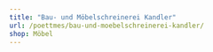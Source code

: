 ```yaml
---
title: "Bau- und Möbelschreinerei Kandler"
url: /poettmes/bau-und-moebelschreinerei-kandler/
shop: Möbel
---
```


